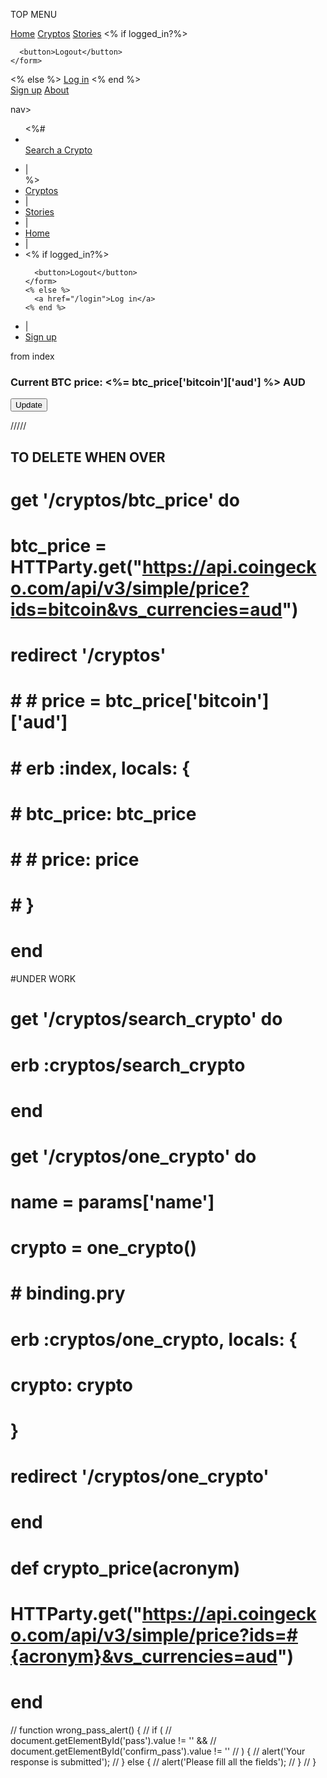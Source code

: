 TOP MENU

<a href="/" class="active">Home</a>
<a href="/cryptos/list_all">Cryptos</a>
<a href="/stories/index">Stories</a>
<% if logged_in?%>

<form action="/sessions" method="POST">
<input type="hidden" name="_method" value="delete">

      <button>Logout</button>
    </form>

<% else %>
<a href="/login">Log in</a>
<% end %>  
 <a href="/sign_up">Sign up</a>
<a href="/">About</a>

nav><ul>
<%# <li>  
 <a href="/search_crypto">Search a Crypto</a>

  </li>
  <li class="internav"> | </li> %>
  <li>
    <a href="/cryptos/list_all">Cryptos</a>
  </li>
  <li class="internav"> | </li>
  <li>
    <a href="/stories/index">Stories</a>  
  </li>
  <li class="internav"> | </li>
  <li>
    <a href="/">Home</a>  
  </li>
   <li class="internav"> | </li>
  <li> <% if logged_in?%>
    <form action="/sessions" method="POST">
      <input type="hidden" name="_method" value="delete">

      <button>Logout</button>
    </form>
    <% else %>
      <a href="/login">Log in</a>
    <% end %>

  </li>
   <li class="internav"> | </li>
  <li>
    <a href="/sign_up">Sign up</a>  
  </li>
  
</ul></nav>

from index

<h3>Current BTC price: <%= btc_price['bitcoin']['aud'] %> AUD</h3>

 <form action="javascript:history.go(0)">
      <button>Update</button>
    </form>

/////

## TO DELETE WHEN OVER

# get '/cryptos/btc_price' do

# btc_price = HTTParty.get("https://api.coingecko.com/api/v3/simple/price?ids=bitcoin&vs_currencies=aud")

#

# redirect '/cryptos'

# # # price = btc_price['bitcoin']['aud']

# # erb :index, locals: {

# # btc_price: btc_price

# # # price: price

# # }

# end

#UNDER WORK

# get '/cryptos/search_crypto' do

# erb :cryptos/search_crypto

# end

# get '/cryptos/one_crypto' do

# name = params['name']

# crypto = one_crypto()

# # binding.pry

# erb :cryptos/one_crypto, locals: {

# crypto: crypto

# }

# redirect '/cryptos/one_crypto'

# end

# def crypto_price(acronym)

# HTTParty.get("https://api.coingecko.com/api/v3/simple/price?ids=#{acronym}&vs_currencies=aud")

# end

// function wrong_pass_alert() {
// if (
// document.getElementById('pass').value != '' &&
// document.getElementById('confirm_pass').value != ''
// ) {
// alert('Your response is submitted');
// } else {
// alert('Please fill all the fields');
// }
// }
